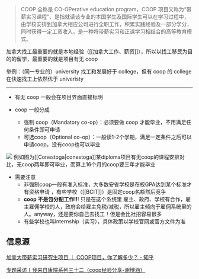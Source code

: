 >COOP 全称是 CO-OPerative education program，COOP 项目又称为“带薪实习课程”，是指就读该专业的本国学生及国际学生可以在学习过程中，由学校安排到加拿大相应公司进行全职工作，积累实践经验及一部分学分，同时获得一定工资收入，是一种将带薪实习和正课学习相结合的高等教育模式。[](https://zhuanlan.zhihu.com/p/143475943)


加拿大找工最重要的就是本地经验（[[加拿大工作、薪资]]），所以以找工移民为目的的留学，最重要的就是项目有无 coop

举例：（同一专业的）university 找工和发展好于 college，但有 coop 的 college 在快速找工上依然优于 univeristy

---

- 有无 coop 一般会在项目界面直接标明

- coop 一般分成
	- 强制 coop（Mandatory co-op）：必须要做 coop 才能毕业，不用满足任何条件即可申请
	- 可选coop（Optional co-op）：一般读1-2个学期，满足一定条件之后可以申请coop，没有coop也可以毕业

![](https://picture-guan.oss-cn-hangzhou.aliyuncs.com/conestogacoop.png)
例如图为[[Conestoga|conestoga]]某diploma项目有无coop的课程安排对比，无coop两年即可毕业，而算上16个月的coop要三年才能毕业

- 需要注意
	- 非强制coop一般有准入标准，大多数安省学校是在校GPA达到某个标准才有资格申请 ，有些学校（[[BCIT]]）是固定coop名额然后竞争
	- **coop 不是包分配工作!!**! 只是在这个系统里 雇主、政府、学校有合作，雇主雇佣学校的人，政府会给雇主免税/减税，所以雇主倾向于雇佣系统里的人。anyway，还是要你自己去找工！但是会比社招容易很多
	- 有些学校也叫internship（实习），具体政策以学校官网或官方文件为准

## 信息源

[加拿大带薪实习研究生项目 ｜ COOP项目，你了解多少？ - 知乎](https://zhuanlan.zhihu.com/p/143475943)

[专题采访丨我来自康院系列三十二（coop经验分享-谢博涵）](https://mp.weixin.qq.com/s/RAbeArCMKtk9ezJBw7RjhQ)

